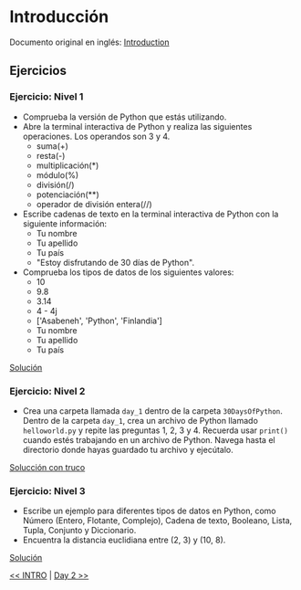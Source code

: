 # Introducción

Documento original en inglés: [Introduction](https://github.com/Asabeneh/30-Days-Of-Python/blob/master/readme.md)

## Ejercicios

### Ejercicio: Nivel 1

- Comprueba la versión de Python que estás utilizando.
- Abre la terminal interactiva de Python y realiza las siguientes operaciones. Los operandos son 3 y 4.
  - suma(+)
  - resta(-)
  - multiplicación(*)
  - módulo(%)
  - división(/)
  - potenciación(**)
  - operador de división entera(//)
- Escribe cadenas de texto en la terminal interactiva de Python con la siguiente información:
  - Tu nombre
  - Tu apellido
  - Tu país
  - "Estoy disfrutando de 30 días de Python".
- Comprueba los tipos de datos de los siguientes valores:
  - 10
  - 9.8
  - 3.14
  - 4 - 4j
  - ['Asabeneh', 'Python', 'Finlandia']
  - Tu nombre
  - Tu apellido
  - Tu país

[Solución](./01_introduccion.py)

### Ejercicio: Nivel 2

- Crea una carpeta llamada `day_1` dentro de la carpeta `30DaysOfPython`. Dentro de la carpeta `day_1`, crea un archivo de Python llamado `helloworld.py` y repite las preguntas 1, 2, 3 y 4. Recuerda usar `print()` cuando estés trabajando en un archivo de Python. Navega hasta el directorio donde hayas guardado tu archivo y ejecútalo.

[Solucción con truco](./hello_world.py)

### Ejercicio: Nivel 3

- Escribe un ejemplo para diferentes tipos de datos en Python, como Número (Entero, Flotante, Complejo), Cadena de texto, Booleano, Lista, Tupla, Conjunto y Diccionario.
- Encuentra la distancia euclidiana entre (2, 3) y (10, 8).

[Solución](./03_introduccion.py)

[<< INTRO](../README.md) | [Day 2 >>](../02_Variables_funciones_incorporadas/README.md)